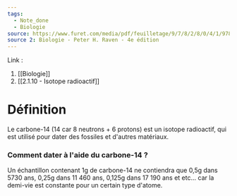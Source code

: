 ```yaml
---
tags:
  - Note_done
  - Biologie
source: https://www.furet.com/media/pdf/feuilletage/9/7/8/2/8/0/4/1/9782804184582.pdf
source 2: Biologie - Peter H. Raven - 4e édition
---
```


Link : 
1. [[Biologie]]
2. [[2.1.10 - Isotope radioactif]]

# Définition
Le carbone-14 (14 car 8 neutrons + 6 protons) est un isotope radioactif, qui est utilisé pour dater des fossiles et d'autres matériaux. 

### Comment dater à l'aide du carbone-14 ?
Un échantillon contenant 1g de carbone-14 ne contiendra que 0,5g dans 5730 ans, 0,25g dans 11 460 ans, 0,125g dans 17 190 ans et etc...  car la demi-vie est constante pour un certain type d'atome.